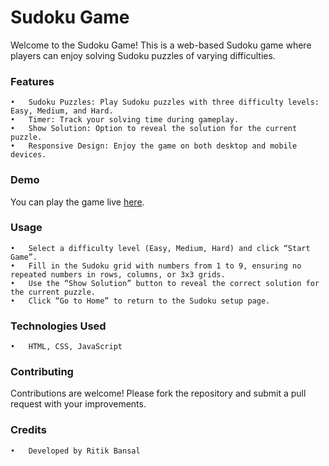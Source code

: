 # Sudoku Game

Welcome to the Sudoku Game! This is a web-based Sudoku game where players can enjoy solving Sudoku puzzles of varying difficulties.

### Features

	•	Sudoku Puzzles: Play Sudoku puzzles with three difficulty levels: Easy, Medium, and Hard.
	•	Timer: Track your solving time during gameplay.
	•	Show Solution: Option to reveal the solution for the current puzzle.
	•	Responsive Design: Enjoy the game on both desktop and mobile devices.

### Demo

You can play the game live [here](https://ritik1231.github.io/Sudoku_Solver/home.html).

### Usage

	•	Select a difficulty level (Easy, Medium, Hard) and click “Start Game”.
	•	Fill in the Sudoku grid with numbers from 1 to 9, ensuring no repeated numbers in rows, columns, or 3x3 grids.
	•	Use the “Show Solution” button to reveal the correct solution for the current puzzle.
	•	Click “Go to Home” to return to the Sudoku setup page.

### Technologies Used

	•	HTML, CSS, JavaScript

### Contributing

Contributions are welcome! Please fork the repository and submit a pull request with your improvements.

### Credits

	•	Developed by Ritik Bansal
